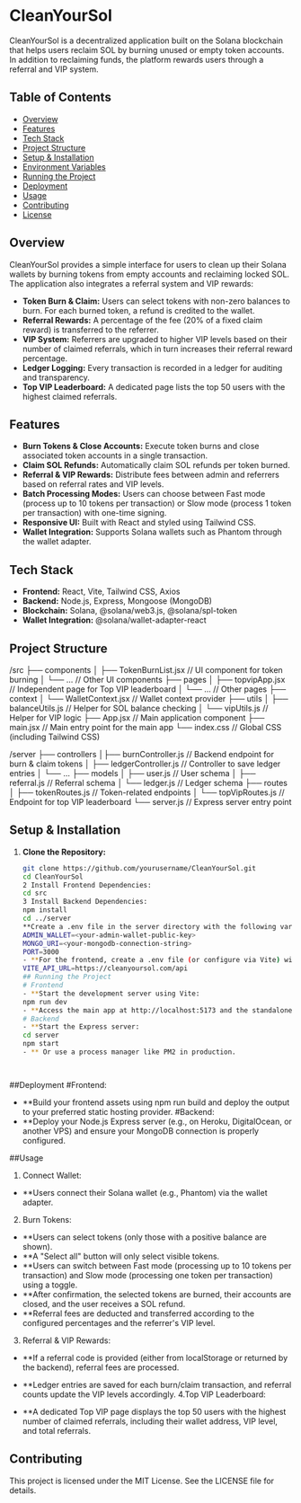 # CleanYourSol

CleanYourSol is a decentralized application built on the Solana blockchain that helps users reclaim SOL by burning unused or empty token accounts. In addition to reclaiming funds, the platform rewards users through a referral and VIP system.

## Table of Contents

- [Overview](#overview)
- [Features](#features)
- [Tech Stack](#tech-stack)
- [Project Structure](#project-structure)
- [Setup & Installation](#setup--installation)
- [Environment Variables](#environment-variables)
- [Running the Project](#running-the-project)
- [Deployment](#deployment)
- [Usage](#usage)
- [Contributing](#contributing)
- [License](#license)

## Overview

CleanYourSol provides a simple interface for users to clean up their Solana wallets by burning tokens from empty accounts and reclaiming locked SOL. The application also integrates a referral system and VIP rewards:
- **Token Burn & Claim:** Users can select tokens with non-zero balances to burn. For each burned token, a refund is credited to the wallet.
- **Referral Rewards:** A percentage of the fee (20% of a fixed claim reward) is transferred to the referrer.
- **VIP System:** Referrers are upgraded to higher VIP levels based on their number of claimed referrals, which in turn increases their referral reward percentage.
- **Ledger Logging:** Every transaction is recorded in a ledger for auditing and transparency.
- **Top VIP Leaderboard:** A dedicated page lists the top 50 users with the highest claimed referrals.

## Features

- **Burn Tokens & Close Accounts:** Execute token burns and close associated token accounts in a single transaction.
- **Claim SOL Refunds:** Automatically claim SOL refunds per token burned.
- **Referral & VIP Rewards:** Distribute fees between admin and referrers based on referral rates and VIP levels.
- **Batch Processing Modes:** Users can choose between Fast mode (process up to 10 tokens per transaction) or Slow mode (process 1 token per transaction) with one-time signing.
- **Responsive UI:** Built with React and styled using Tailwind CSS.
- **Wallet Integration:** Supports Solana wallets such as Phantom through the wallet adapter.

## Tech Stack

- **Frontend:** React, Vite, Tailwind CSS, Axios
- **Backend:** Node.js, Express, Mongoose (MongoDB)
- **Blockchain:** Solana, @solana/web3.js, @solana/spl-token
- **Wallet Integration:** @solana/wallet-adapter-react

## Project Structure

/src
├── components 
│ ├── TokenBurnList.jsx // UI component for token burning 
│ └── ... // Other UI components
├── pages
│ ├── topvipApp.jsx // Independent page for Top VIP leaderboard 
│ └── ... // Other pages 
├── context 
│ └── WalletContext.jsx // Wallet context provider 
├── utils 
│ ├── balanceUtils.js // Helper for SOL balance checking 
│ └── vipUtils.js // Helper for VIP logic 
├── App.jsx // Main application component 
├── main.jsx // Main entry point for the main app 
└── index.css // Global CSS (including Tailwind CSS)

/server 
├── controllers
│├── burnController.js // Backend endpoint for burn & claim tokens 
│ ├── ledgerController.js // Controller to save ledger entries
│ └── ...
├── models 
│ ├── user.js // User schema 
│ ├── referral.js // Referral schema 
│ └── ledger.js // Ledger schema 
├── routes
│ ├── tokenRoutes.js // Token-related endpoints 
│ └── topVipRoutes.js // Endpoint for top VIP leaderboard 
└── server.js // Express server entry point


## Setup & Installation

1. **Clone the Repository:**  
   ```bash
   git clone https://github.com/yourusername/CleanYourSol.git
   cd CleanYourSol
   2 Install Frontend Dependencies:
   cd src
   3 Install Backend Dependencies:
   npm install
   cd ../server
   **Create a .env file in the server directory with the following variables:
   ADMIN_WALLET=<your-admin-wallet-public-key>
   MONGO_URI=<your-mongodb-connection-string>
   PORT=3000
   - **For the frontend, create a .env file (or configure via Vite) with:
   VITE_API_URL=https://cleanyoursol.com/api
   ## Running the Project
   # Frontend
   - **Start the development server using Vite:
   npm run dev
   - **Access the main app at http://localhost:5173 and the standalone Top VIP page at http://localhost:5173/topvip.html.
   # Backend
   - **Start the Express server:
   cd server
   npm start
   - ** Or use a process manager like PM2 in production.




##Deployment
#Frontend:
- **Build your frontend assets using npm run build and deploy the output to your preferred static hosting provider.
#Backend:
- **Deploy your Node.js Express server (e.g., on Heroku, DigitalOcean, or another VPS) and ensure your MongoDB connection is properly configured.

##Usage
1. Connect Wallet:
- **Users connect their Solana wallet (e.g., Phantom) via the wallet adapter.

2. Burn Tokens:

- **Users can select tokens (only those with a positive balance are shown).
- **A "Select all" button will only select visible tokens.
- **Users can switch between Fast mode (processing up to 10 tokens per transaction) and Slow mode (processing one token per transaction) using a toggle.
- **After confirmation, the selected tokens are burned, their accounts are closed, and the user receives a SOL refund.
- **Referral fees are deducted and transferred according to the configured percentages and the referrer's VIP level.
3. Referral & VIP Rewards:

- **If a referral code is provided (either from localStorage or returned by the backend), referral fees are processed.
- **Ledger entries are saved for each burn/claim transaction, and referral counts update the VIP levels accordingly.
4.Top VIP Leaderboard:

- **A dedicated Top VIP page displays the top 50 users with the highest number of claimed referrals, including their wallet address, VIP level, and total referrals.
## Contributing
   This project is licensed under the MIT License. See the LICENSE file for details.
